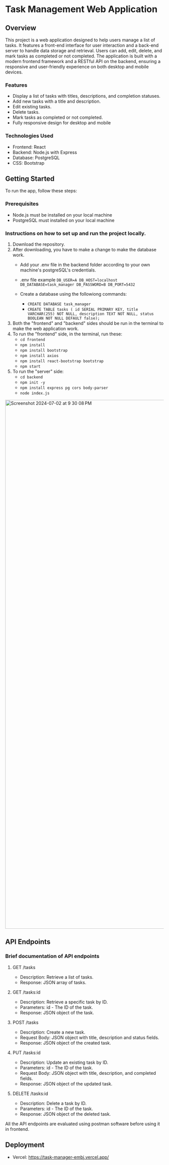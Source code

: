# Task Management Web Application

## Overview

This project is a web application designed to help users manage a list of tasks. It features a front-end interface for user interaction and a back-end server to handle data storage and retrieval. Users can add, edit, delete, and mark tasks as completed or not completed. The application is built with a modern frontend framework and a RESTful API on the backend, ensuring a responsive and user-friendly experience on both desktop and mobile devices.

### Features

- Display a list of tasks with titles, descriptions, and completion statuses.
- Add new tasks with a title and description.
- Edit existing tasks.
- Delete tasks.
- Mark tasks as completed or not completed.
- Fully responsive design for desktop and mobile

### Technologies Used
- Frontend: React
- Backend: Node.js with Express 
- Database: PostgreSQL
- CSS: Bootstrap

## Getting Started

To run the app, follow these steps:

### Prerequisites

- Node.js must be installed on your local machine
- PostgreSQL must installed on your local machine

### Instructions on how to set up and run the project locally.

1. Download the repository.
2. After downloading, you have to make a change to make the database work.
   - Add your .env file in the backend folder according to your own machine's postgreSQL's credentials.
   - .env file example ```DB_USER=A
        DB_HOST=localhost 
        DB_DATABASE=task_manager
        DB_PASSWORD=B
        DB_PORT=5432```

   - Create a database using the followiong commands:
     - ```CREATE DATABASE task_manager```
     - ```CREATE TABLE tasks ( id SERIAL PRIMARY KEY, title VARCHAR(255) NOT NULL, description TEXT NOT NULL, status BOOLEAN NOT NULL DEFAULT false);```
3. Both the "frontend" and "backend" sides should be run in the terminal to make the web application work.
4. To run the "frontend" side, in the terminal, run these: 
   - ```cd frontend```
   - ```npm install```
   - ```npm install bootstrap```
   - ```npm install axios```
   - ```npm install react-bootstrap bootstrap```
   - ```npm start```
5. To run the "server" side:
   - ```cd backend```
   - ```npm init -y```
   - ```npm install express pg cors body-parser```
   - ```node index.js```
<img width="1680" alt="Screenshot 2024-07-02 at 9 30 08 PM" src="https://github.com/Shafiahuma/Task-Manager/assets/50522609/846aa16b-dbc2-4aad-a766-ae9f07d7098c">

## API Endpoints
### Brief documentation of API endpoints

1. GET /tasks
   - Description: Retrieve a list of tasks.
   - Response: JSON array of tasks.

2. GET /tasks:id
   - Description: Retrieve a specific task by ID.
   - Parameters: id - The ID of the task.
   - Response: JSON object of the task.

3. POST /tasks
   - Description: Create a new task.
   - Request Body: JSON object with title, description and status fields.
   - Response: JSON object of the created task.

4. PUT /tasks:id
   - Description: Update an existing task by ID.
   - Parameters: id - The ID of the task.
   - Request Body: JSON object with title, description, and completed fields.
   - Response: JSON object of the updated task.
  
5. DELETE /tasks:id
   - Description: Delete a task by ID.
   - Parameters: id - The ID of the task.
   - Response: JSON object of the deleted task.

All the API endpoints are evaluated using postman software before using it in frontend.

## Deployment
  - Vercel: https://task-manager-embj.vercel.app/
